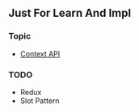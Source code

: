 ## Just For Learn And Impl

### Topic
- [Context API](https://github.com/one0212/learn_react/blob/master/src/App.js)

### TODO
- Redux
- Slot Pattern
